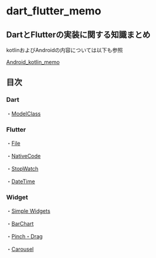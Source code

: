 # dart_flutter_memo

## DartとFlutterの実装に関する知識まとめ

kotlinおよびAndroidの内容については以下も参照

[Android_kotlin_memo](https://github.com/tomoya-hiraiwa/Android_kotlin_memo)

## 目次

### Dart

・[ModelClass](dart/ModelClass.md)

### Flutter

・[File](flutter/File.md)

・[NativeCode](flutter/NativeCode.md)

・[StopWatch](flutter/StopWatch.md)

・[DateTime](flutter/DateTime.md)

### Widget

・[Simple Widgets](https://github.com/tomoya-hiraiwa/flutter_samples/tree/main/flutter_interface)

・[BarChart](flutter/BarChart.md)

・[Pinch・Drag](flutter/PinchDrag.md)

・[Carousel](flutter/Carousel.md)
